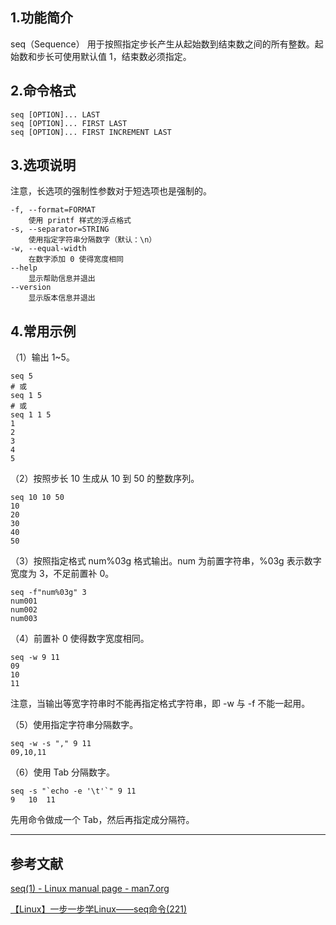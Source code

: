 ## 1.功能简介
seq（Sequence） 用于按照指定步长产生从起始数到结束数之间的所有整数。起始数和步长可使用默认值 1，结束数必须指定。

## 2.命令格式
```
seq [OPTION]... LAST
seq [OPTION]... FIRST LAST
seq [OPTION]... FIRST INCREMENT LAST
```
## 3.选项说明
注意，长选项的强制性参数对于短选项也是强制的。
```
-f, --format=FORMAT
	使用 printf 样式的浮点格式
-s, --separator=STRING
	使用指定字符串分隔数字（默认：\n）
-w, --equal-width
	在数字添加 0 使得宽度相同
--help
	显示帮助信息并退出
--version
	显示版本信息并退出
```
## 4.常用示例
（1）输出 1~5。
```
seq 5
# 或
seq 1 5
# 或
seq 1 1 5
1
2
3
4
5
```
（2）按照步长 10 生成从 10 到 50 的整数序列。
```
seq 10 10 50
10
20
30
40
50
```
（3）按照指定格式 num%03g 格式输出。num 为前置字符串，%03g 表示数字宽度为 3，不足前置补 0。
```
seq -f"num%03g" 3
num001
num002
num003
```
（4）前置补 0 使得数字宽度相同。
```
seq -w 9 11
09
10
11
```
注意，当输出等宽字符串时不能再指定格式字符串，即 -w 与 -f 不能一起用。

（5）使用指定字符串分隔数字。
```
seq -w -s "," 9 11
09,10,11
```
（6）使用 Tab 分隔数字。
```
seq -s "`echo -e '\t'`" 9 11
9	10	11
```
先用命令做成一个 Tab，然后再指定成分隔符。

---
## 参考文献
[seq(1) - Linux manual page - man7.org](http://man7.org/linux/man-pages/man1/seq.1.html)

[【Linux】一步一步学Linux——seq命令(221)](https://blog.csdn.net/dengjin20104042056/article/details/100585527)

<Vssue title="seq" />